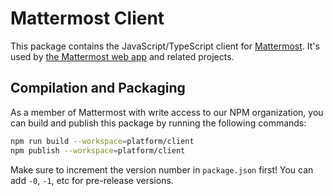 # Mattermost Client

This package contains the JavaScript/TypeScript client for [Mattermost](https://github.com/mattermost/mattermost-server). It's used by [the Mattermost web app](https://github.com/mattermost/mattermost-webapp) and related projects.

## Compilation and Packaging

As a member of Mattermost with write access to our NPM organization, you can build and publish this package by running the following commands:

```bash
npm run build --workspace=platform/client
npm publish --workspace=platform/client
```

Make sure to increment the version number in `package.json` first! You can add `-0`, `-1`, etc for pre-release versions.
